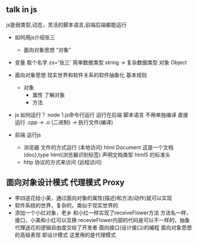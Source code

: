 ## talk in js
  js是弱类型,动态，灵活的脚本语言,前端后端都能运行
- 如何用js介绍张三
  - 面向对象思想
  “对象”
- 变量
  取个名字 zs='张三' 简单数据类型 string -> 复杂数据类型 对象 Object
- 面向对象思想
  现实世界和软件关系的软件抽象化
  基本规则 
  - 对象
    - 属性 了解对象
    - 方法 
- js 如何运行？
  node 1.js命令行运行 运行在后端
  脚本语言 不用单独编译 直接运行
  .cpp -> .o (二进制) -> 执行文件(编译)

- 前端 运行js
  - 浏览器 文件的方式运行 (本地访问)
    html Document
    <!DOCTYPE html> 这是一个文档(doc),type html(浏览器识别标签) 声明文档类型
    html5 的标准头
   - http 协议的方式来访问 (远程访问)
## 面向对象设计模式 代理模式 Proxy
   - 李四送花给小美，通过面向对象的属性(描述)和方法(动作)就可以实现
   - 软件系统的世界，复杂的，类似于现实世界的
   - 添加一个小红对象，老乡
    和小红一样实现了receiveFlower方法
    方法名一样，接口，小美和小红可以互换
    recevieFlower内部的代码是可以不一样的，抽象
    代理送花的逻辑自由度交给了开发者
    面向接口(设计接口)的编程  面向对象思想的高级表现 即设计模式
    这里用的是代理模式
